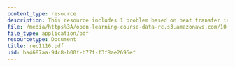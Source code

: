 ```yaml
---
content_type: resource
description: This resource includes 1 problem based on heat transfer in furnace burners.
file: /media/https%3A/open-learning-course-data-rc.s3.amazonaws.com/10-302-transport-processes-fall-2004/ba4687aa94c8b00fb77ff3f8ae2696ef_rec1116.pdf
file_type: application/pdf
resourcetype: Document
title: rec1116.pdf
uid: ba4687aa-94c8-b00f-b77f-f3f8ae2696ef
---
```

